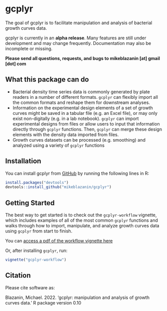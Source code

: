 
<!-- README.md is generated from README.Rmd. Please edit that file -->
<!--
You'll still need to render `README.Rmd` regularly, to keep `README.md` up-to-date. `devtools::build_readme()` is handy for this. You could also use GitHub Actions to re-render `README.Rmd` every time you push. An example workflow can be found here: <https://github.com/r-lib/actions/tree/v1/examples>.

You can also embed plots in R chunks. In that case, don't forget to commit and push the resulting figure files, so they display on GitHub and CRAN.
-->

# gcplyr

<!-- badges: start -->
<!-- badges: end -->

The goal of gcplyr is to facilitate manipulation and analysis of
bacterial growth curves data.

gcplyr is currently in an **alpha release**. Many features are still
under development and may change frequently. Documentation may also be
incomplete or missing.

**Please send all questions, requests, and bugs to mikeblazanin \[at\]
gmail \[dot\] com**

## What this package can do

- Bacterial density time series data is commonly generated by plate
  readers in a number of different formats. `gcplyr` can flexibly import
  all the common formats and reshape them for downstream analyses.
- Information on the experimental design elements of a set of growth
  curves might be saved in a tabular file (e.g. an Excel file), or may
  only exist non-digitally (e.g. in a lab notebook). `gcplyr` can import
  experimental designs from files or allow users to input that
  information directly through `gcplyr` functions. Then, `gcplyr` can
  merge these design elements with the density data imported from files.
- Growth curves datasets can be processed (e.g. smoothing) and analyzed
  using a variety of `gcplyr` functions

## Installation

You can install gcplyr from [GitHub](https://github.com/) by running the
following lines in R:

``` r
install.packages("devtools")
devtools::install_github("mikeblazanin/gcplyr")
```

## Getting Started

The best way to get started is to check out the `gcplyr-workflow`
vignette, which includes examples of all of the most common `gcplyr`
functions and walks through how to import, manipulate, and analyze
growth curves data using `gcplyr` from start to finish.

You can [access a pdf of the workflow vignette
here](./vignettes/gcplyr-workflow.pdf "gcplyr workflow vignette")

Or, after installing `gcplyr`, run:

``` r
vignette("gcplyr-workflow")
```

## Citation

Please cite software as:

Blazanin, Michael. 2022. ‘gcplyr: manipulation and analysis of growth
curves data.’ R package version 0.10
